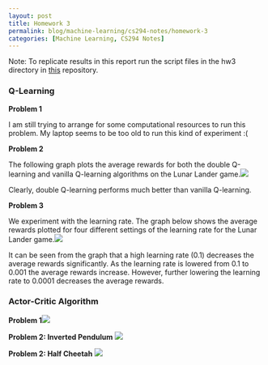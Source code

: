 ```yaml
---
layout: post
title: Homework 3
permalink: blog/machine-learning/cs294-notes/homework-3
categories: [Machine Learning, CS294 Notes]
---
```


Note: To replicate results in this report run the script files in the hw3 directory in [this](https://github.com/shehryar-malik/UC-Berkeley-CS294-DeepRL/tree/master/hw3) repository.

### Q-Learning

**Problem 1**

I am still trying to arrange for some computational resources to run this problem. My laptop seems to be too old to run this kind of experiment :(

**Problem 2**

The following graph plots the average rewards for both the double Q-learning and vanilla Q-learning algorithms on the Lunar Lander game.![]({{site.baseurl}}\assets\blog\images\cs294-notes\a3_dqn_2_vdql_ll.png)

Clearly, double Q-learning performs much better than vanilla Q-learning.

**Problem 3**

We experiment with the learning rate. The graph below shows the average rewards plotted for four different settings of the learning rate for the Lunar Lander game.![]({{site.baseurl}}\assets\blog\images\cs294-notes\a3_dqn_3_lr_ll.png)

It can be seen from the graph that a high learning rate (0.1) decreases the average rewards significantly. As the learning rate is lowered from 0.1 to 0.001 the average rewards increase. However, further lowering the learning rate to 0.0001 decreases the average rewards.

### Actor-Critic Algorithm

**Problem 1**![]({{site.baseurl}}\assets\blog\images\cs294-notes\a3_ac_p1.png)

**Problem 2: Inverted Pendulum** ![]({{site.baseurl}}\assets\blog\images\cs294-notes\a3_ac_p2_a.png)

**Problem 2: Half Cheetah** ![]({{site.baseurl}}\assets\blog\images\cs294-notes\a3_ac_p2_b.png)
